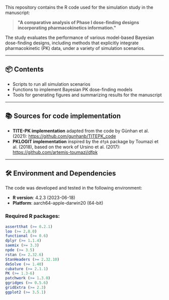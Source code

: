 This repository contains the R code used for the simulation study in the manuscript:

> **"A comparative analysis of Phase I dose-finding designs incorporating pharmacokinetics information."**

The study evaluates the performance of various model-based Bayesian dose-finding designs, including methods that explicitly integrate pharmacokinetic (PK) data, under a variety of simulation scenarios.

---

## 📦 Contents

- Scripts to run all simulation scenarios
- Functions to implement Bayesian PK dose-finding models
- Tools for generating figures and summarizing results for the manuscript

---

## 📚 Sources for code implementation

- **TITE-PK implementation** adapted from the code by Günhan et al. (2021): https://github.com/gunhanb/TITEPK_code
- **PKLOGIT implementation** inspired by the `dfpk` package by Toumazi et al. (2018), based on the work of Ursino et al. (2017): https://github.com/artemis-toumazi/dfpk

---

## 🛠️ Environment and Dependencies

The code was developed and tested in the following environment:

- **R version**: 4.2.3 (2023-06-18)  
- **Platform**: aarch64-apple-darwin20 (64-bit)

### Required R packages:

```r
assertthat (>= 0.2.1)
loo (>= 2.8.0)
functional (>= 0.6)
dplyr (>= 1.1.4)
saemix (>= 3.3)
npde (>= 3.5)
rstan (>= 2.32.6)
StanHeaders (>= 2.32.10)
deSolve (>= 1.40)
cubature (>= 2.1.1)
PK (>= 1.3-6)
patchwork (>= 1.3.0)
ggridges (>= 0.5.6)
gridExtra (>= 2.3)
ggplot2 (>= 3.5.1)
```
